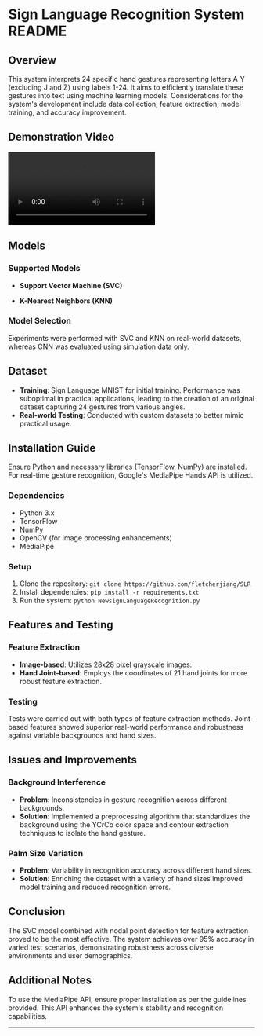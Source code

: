 # Sign Language Recognition System README

## Overview
This system interprets 24 specific hand gestures representing letters A-Y (excluding J and Z) using labels 1-24. It aims to efficiently translate these gestures into text using machine learning models. Considerations for the system's development include data collection, feature extraction, model training, and accuracy improvement.



## Demonstration Video

![Demo Video](video/A1_video.mp4)

## Models
### Supported Models
- **Support Vector Machine (SVC)**

- **K-Nearest Neighbors (KNN)**

  

### Model Selection
Experiments were performed with SVC and KNN on real-world datasets, whereas CNN was evaluated using simulation data only.

## Dataset
- **Training**: Sign Language MNIST for initial training. Performance was suboptimal in practical applications, leading to the creation of an original dataset capturing 24 gestures from various angles.
- **Real-world Testing**: Conducted with custom datasets to better mimic practical usage.

## Installation Guide
Ensure Python and necessary libraries (TensorFlow, NumPy) are installed. For real-time gesture recognition, Google's MediaPipe Hands API is utilized.

### Dependencies
- Python 3.x
- TensorFlow
- NumPy
- OpenCV (for image processing enhancements)
- MediaPipe

### Setup
1. Clone the repository: `git clone https://github.com/fletcherjiang/SLR`
2. Install dependencies: `pip install -r requirements.txt`
3. Run the system: `python NewsignLanguageRecognition.py`

## Features and Testing
### Feature Extraction
- **Image-based**: Utilizes 28x28 pixel grayscale images.
- **Hand Joint-based**: Employs the coordinates of 21 hand joints for more robust feature extraction.

### Testing
Tests were carried out with both types of feature extraction methods. Joint-based features showed superior real-world performance and robustness against variable backgrounds and hand sizes.

## Issues and Improvements
### Background Interference
- **Problem**: Inconsistencies in gesture recognition across different backgrounds.
- **Solution**: Implemented a preprocessing algorithm that standardizes the background using the YCrCb color space and contour extraction techniques to isolate the hand gesture.

### Palm Size Variation
- **Problem**: Variability in recognition accuracy across different hand sizes.
- **Solution**: Enriching the dataset with a variety of hand sizes improved model training and reduced recognition errors.

## Conclusion
The SVC model combined with nodal point detection for feature extraction proved to be the most effective. The system achieves over 95% accuracy in varied test scenarios, demonstrating robustness across diverse environments and user demographics.

## Additional Notes
To use the MediaPipe API, ensure proper installation as per the guidelines provided. This API enhances the system's stability and recognition capabilities.

---

